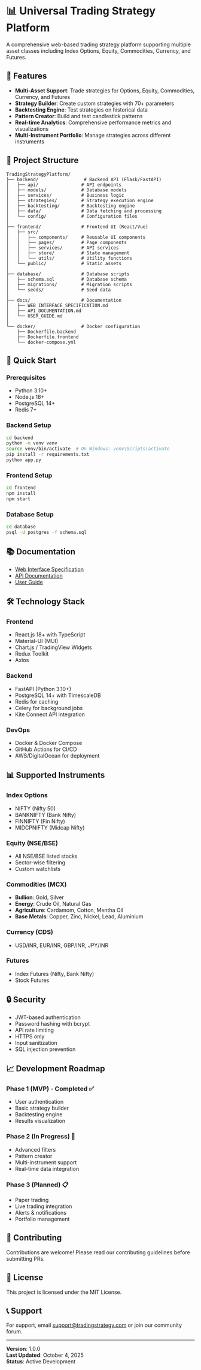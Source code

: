 # 📊 Universal Trading Strategy Platform

A comprehensive web-based trading strategy platform supporting multiple asset classes including Index Options, Equity, Commodities, Currency, and Futures.

## 🎯 Features

- **Multi-Asset Support**: Trade strategies for Options, Equity, Commodities, Currency, and Futures
- **Strategy Builder**: Create custom strategies with 70+ parameters
- **Backtesting Engine**: Test strategies on historical data
- **Pattern Creator**: Build and test candlestick patterns
- **Real-time Analytics**: Comprehensive performance metrics and visualizations
- **Multi-Instrument Portfolio**: Manage strategies across different instruments

## 📁 Project Structure

```
TradingStrategyPlatform/
├── backend/                 # Backend API (Flask/FastAPI)
│   ├── api/                # API endpoints
│   ├── models/             # Database models
│   ├── services/           # Business logic
│   ├── strategies/         # Strategy execution engine
│   ├── backtesting/        # Backtesting engine
│   ├── data/               # Data fetching and processing
│   └── config/             # Configuration files
│
├── frontend/               # Frontend UI (React/Vue)
│   ├── src/
│   │   ├── components/     # Reusable UI components
│   │   ├── pages/          # Page components
│   │   ├── services/       # API services
│   │   ├── store/          # State management
│   │   └── utils/          # Utility functions
│   └── public/             # Static assets
│
├── database/               # Database scripts
│   ├── schema.sql          # Database schema
│   ├── migrations/         # Migration scripts
│   └── seeds/              # Seed data
│
├── docs/                   # Documentation
│   ├── WEB_INTERFACE_SPECIFICATION.md
│   ├── API_DOCUMENTATION.md
│   └── USER_GUIDE.md
│
└── docker/                 # Docker configuration
    ├── Dockerfile.backend
    ├── Dockerfile.frontend
    └── docker-compose.yml
```

## 🚀 Quick Start

### Prerequisites

- Python 3.10+
- Node.js 18+
- PostgreSQL 14+
- Redis 7+

### Backend Setup

```bash
cd backend
python -m venv venv
source venv/bin/activate  # On Windows: venv\Scripts\activate
pip install -r requirements.txt
python app.py
```

### Frontend Setup

```bash
cd frontend
npm install
npm start
```

### Database Setup

```bash
cd database
psql -U postgres -f schema.sql
```

## 📚 Documentation

- [Web Interface Specification](docs/WEB_INTERFACE_SPECIFICATION.md)
- [API Documentation](docs/API_DOCUMENTATION.md)
- [User Guide](docs/USER_GUIDE.md)

## 🛠 Technology Stack

### Frontend
- React.js 18+ with TypeScript
- Material-UI (MUI)
- Chart.js / TradingView Widgets
- Redux Toolkit
- Axios

### Backend
- FastAPI (Python 3.10+)
- PostgreSQL 14+ with TimescaleDB
- Redis for caching
- Celery for background jobs
- Kite Connect API integration

### DevOps
- Docker & Docker Compose
- GitHub Actions for CI/CD
- AWS/DigitalOcean for deployment

## 📊 Supported Instruments

### Index Options
- NIFTY (Nifty 50)
- BANKNIFTY (Bank Nifty)
- FINNIFTY (Fin Nifty)
- MIDCPNIFTY (Midcap Nifty)

### Equity (NSE/BSE)
- All NSE/BSE listed stocks
- Sector-wise filtering
- Custom watchlists

### Commodities (MCX)
- **Bullion**: Gold, Silver
- **Energy**: Crude Oil, Natural Gas
- **Agriculture**: Cardamom, Cotton, Mentha Oil
- **Base Metals**: Copper, Zinc, Nickel, Lead, Aluminium

### Currency (CDS)
- USD/INR, EUR/INR, GBP/INR, JPY/INR

### Futures
- Index Futures (Nifty, Bank Nifty)
- Stock Futures

## 🔒 Security

- JWT-based authentication
- Password hashing with bcrypt
- API rate limiting
- HTTPS only
- Input sanitization
- SQL injection prevention

## 📈 Development Roadmap

### Phase 1 (MVP) - Completed ✅
- User authentication
- Basic strategy builder
- Backtesting engine
- Results visualization

### Phase 2 (In Progress) 🚧
- Advanced filters
- Pattern creator
- Multi-instrument support
- Real-time data integration

### Phase 3 (Planned) 📋
- Paper trading
- Live trading integration
- Alerts & notifications
- Portfolio management

## 👥 Contributing

Contributions are welcome! Please read our contributing guidelines before submitting PRs.

## 📝 License

This project is licensed under the MIT License.

## 📞 Support

For support, email support@tradingstrategy.com or join our community forum.

---

**Version**: 1.0.0  
**Last Updated**: October 4, 2025  
**Status**: Active Development
